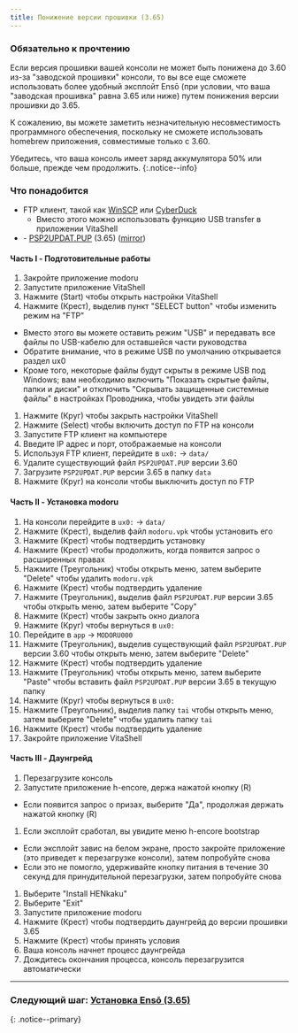 ```yaml
---
title: Понижение версии прошивки (3.65)
---
```


### Обязательно к прочтению

Если версия прошивки вашей консоли не может быть понижена до 3.60 из-за "заводской прошивки" консоли, то вы все еще сможете использовать более удобный эксплойт Ensō (при условии, что ваша "заводская прошивка" равна 3.65 или ниже) путем понижения версии прошивки до 3.65.

К сожалению, вы можете заметить незначительную несовместимость программного обеспечения, поскольку не сможете использовать homebrew приложения, совместимые только с 3.60.

Убедитесь, что ваша консоль имеет заряд аккумулятора 50% или больше, прежде чем продолжить.
{:.notice--info}

### Что понадобится

* FTP клиент, такой как [WinSCP](https://winscp.net/) или [CyberDuck](https://cyberduck.io/)
  + Вместо этого можно использовать функцию USB transfer в приложении VitaShell
* <i class="fa fa-magnet" aria-hidden="true" title="Это magnet-ссылка. Воспользуйтесь торрент-клиентом, чтобы скачать этот файл."></i> - [PSP2UPDAT.PUP](magnet:?xt=urn:btih:5f2437f2141408c925ffc5d81ff76e94e1a4c493&dn=PSP2UPDAT.PUP&tr=udp%3A%2F%2Ftracker.coppersurfer.tk%3A6969%2Fannounce&tr=udp%3A%2F%2Ftracker.internetwarriors.net%3A1337%2Fannounce&tr=udp%3A%2F%2Ftracker.opentrackr.org%3A1337%2Fannounce&tr=udp%3A%2F%2F9.rarbg.to%3A2710%2Fannounce&tr=udp%3A%2F%2Fexodus.desync.com%3A6969%2Fannounce&tr=http%3A%2F%2Ftracker3.itzmx.com%3A6961%2Fannounce&tr=udp%3A%2F%2Fexplodie.org%3A6969%2Fannounce&tr=udp%3A%2F%2Ftracker.tiny-vps.com%3A6969%2Fannounce&tr=udp%3A%2F%2Fthetracker.org%3A80%2Fannounce&tr=udp%3A%2F%2Fipv4.tracker.harry.lu%3A80%2Fannounce&tr=udp%3A%2F%2Fdenis.stalker.upeer.me%3A6969%2Fannounce&tr=udp%3A%2F%2Ftracker1.itzmx.com%3A8080%2Fannounce&tr=udp%3A%2F%2Ftracker.torrent.eu.org%3A451%2Fannounce&tr=udp%3A%2F%2Ftracker.cyberia.is%3A6969%2Fannounce&tr=udp%3A%2F%2Fopen.stealth.si%3A80%2Fannounce&tr=udp%3A%2F%2Fopen.demonii.si%3A1337%2Fannounce&tr=udp%3A%2F%2Fbt.xxx-tracker.com%3A2710%2Fannounce&tr=http%3A%2F%2Ftracker4.itzmx.com%3A2710%2Fannounce&tr=udp%3A%2F%2Ftracker1.wasabii.com.tw%3A6969%2Fannounce&tr=udp%3A%2F%2Ftracker.port443.xyz%3A6969%2Fannounce) (3.65) ([mirror](https://web.archive.org/web/20180630222648id_/http://dus01.psp2.update.playstation.net/update/psp2/image/2017_0317/rel_0a0f2a9ae58968ac5d1d2127049c3cba/PSP2UPDAT.PUP))

#### Часть I - Подготовительные работы

1. Закройте приложение modoru
1. Запустите приложение VitaShell
1. Нажмите (Start) чтобы открыть настройки VitaShell
1. Нажмите (Крест), выделив пункт "SELECT button" чтобы изменить режим на "FTP"
  + Вместо этого вы можете оставить режим "USB" и передавать все файлы по USB-кабелю для оставшейся части руководства
  + Обратите внимание, что в режиме USB по умолчанию открывается раздел ux0
  + Кроме того, некоторые файлы будут скрыты в режиме USB под Windows; вам необходимо включить "Показать скрытые файлы, папки и диски" и отключить "Скрывать защищенные системные файлы" в настройках Проводника, чтобы увидеть эти файлы
1. Нажмите (Круг) чтобы закрыть настройки VitaShell
1. Нажмите (Select) чтобы включить доступ по FTP на консоли
1. Запустите FTP клиент на компьютере
1. Введите IP адрес и порт, отображаемые на консоли
1. Используя FTP клиент, перейдите в `ux0:` -> `data/`
1. Удалите существующий файл `PSP2UPDAT.PUP` версии 3.60
1. Загрузите `PSP2UPDAT.PUP` версии 3.65 в папку `data`
1. Нажмите (Круг) на консоли чтобы выключить доступ по FTP

#### Часть II - Установка modoru

1. На консоли перейдите в `ux0:` -> `data/`
1. Нажмите (Крест), выделив файл `modoru.vpk` чтобы установить его
1. Нажмите (Крест) чтобы подтвердить установку
1. Нажмите (Крест) чтобы продолжить, когда появится запрос о расширенных правах
1. Нажмите (Треугольник) чтобы открыть меню, затем выберите "Delete" чтобы удалить `modoru.vpk`
1. Нажмите (Крест) чтобы подтвердить удаление
1. Нажмите (Треугольник), выделив файл `PSP2UPDAT.PUP` версии 3.65 чтобы открыть меню, затем выберите "Copy"
1. Нажмите (Крест) чтобы закрыть окно диалога
1. Нажмите (Круг) чтобы вернуться в `ux0:`
1. Перейдите в `app` -> `MODORU000`
1. Нажмите (Треугольник), выделив существующий файл `PSP2UPDAT.PUP` версии 3.60 чтобы открыть меню, затем выберите "Delete"
1. Нажмите (Крест) чтобы подтвердить удаление
1. Нажмите (Треугольник) чтобы открыть меню, затем выберите "Paste" чтобы вставить файл `PSP2UPDAT.PUP` версии 3.65 в текущую папку
1. Нажмите (Круг) чтобы вернуться в `ux0:`
1. Нажмите (Треугольник), выделив папку `tai` чтобы открыть меню, затем выберите "Delete" чтобы удалить папку `tai`
1. Нажмите (Крест) чтобы подтвердить удаление
1. Закройте приложение VitaShell

#### Часть III - Даунгрейд

1. Перезагрузите консоль
1. Запустите приложение h-encore, держа нажатой кнопку (R)
  + Если появится запрос о призах, выберите "Да", продолжая держать нажатой кнопку (R)
1. Если эксплойт сработал, вы увидите меню h-encore bootstrap
  + Если эксплойт завис на белом экране, просто закройте приложение (это приведет к перезагрузке консоли), затем попробуйте снова
  + Если это не помогло, удерживайте кнопку питания в течение 30 секунд для принудительной перезагрузки, затем попробуйте снова
1. Выберите "Install HENkaku"
1. Выберите "Exit"
1. Запустите приложение modoru
1. Нажмите (Крест) чтобы подтвердить даунгрейд до версии прошивки 3.65
1. Нажмите (Крест) чтобы принять условия
1. Ваша консоль начнет процесс даунгрейда
1. Дождитесь окончания процесса, консоль перезагрузится автоматически

___

### Следующий шаг: [Установка Ensō (3.65)](installing-enso-(3.65))
{: .notice--primary}
